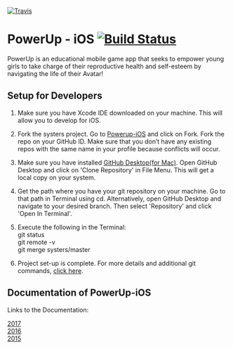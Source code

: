 [![Travis](https://img.shields.io/travis/rust-lang/rust.svg?style=plastic)](https://github.com/systers/powerup-iOS)

# PowerUp - iOS [![Build Status](https://travis-ci.org/systers/powerup-iOS.svg?branch=GSoC17)](https://travis-ci.org/systers/powerup-iOS)

PowerUp is an educational mobile game app that seeks to empower young girls to take charge of their reproductive health 
and self-esteem by navigating the life of their Avatar!

## Setup for Developers
1. Make sure you have Xcode IDE downloaded on your machine. This will allow you to develop for iOS. 

2. Fork the systers project. Go to [Powerup-iOS](https://github.com/systers/powerup-iOS) and click on Fork. Fork the repo on your GitHub ID. Make sure that you don’t have any existing repos with the same name in your profile because conflicts will occur. 

3. Make sure you have installed [GitHub Desktop(for Mac)](https://desktop.github.com/). Open GitHub Desktop and click on 'Clone Repository' in File Menu. This will get a local copy on your system. 

4. Get the path where you have your git repository on your machine. Go to that path in Terminal using cd. Alternatively, open GitHub Desktop and navigate to your desired branch. Then select 'Repository' and click 'Open In Terminal'. 
5. Execute the following in the Terminal:   
git status  
git remote -v   
git merge systers/master  

6. Project set-up is complete. For more details and additional git commands, [click here](https://docs.google.com/document/d/1N_-zmmjPn6D1H6wTdF4z66mFGT3af_FWbfGvLKkeY1w/edit#bookmark=id.lsmu7e8l1dnn).

## Documentation of PowerUp-iOS
Links to the Documentation:  

[2017](https://docs.google.com/document/d/1-45bBWAL8oh5o_1bc42BXGDKTHlGrQW0PCN9gFtlt6U/edit?usp=sharing)    
[2016](https://docs.google.com/document/d/1N_-zmmjPn6D1H6wTdF4z66mFGT3af_FWbfGvLKkeY1w/edit?usp=sharing)    
[2015](https://docs.google.com/document/d/1WkhcVrUs-B_vlCBknNPYqxqc7_7wVrBF2pV0bKu_EiQ/edit?usp=sharing)
